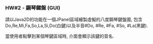### HW#2 - 鋼琴鍵盤 (GUI)

請以Java2D的功能在一個JPanel區域繪製虛擬的八度鋼琴鍵盤圖, 包含Do,Re,Mi,Fa,So,La,Si,Do(白鍵)以及半音#Do, #Re, #Fa, #So, #La(黑鍵). 

當使用者點擊到某個琴鍵區域時, 介面會顯示該鍵的音名.
